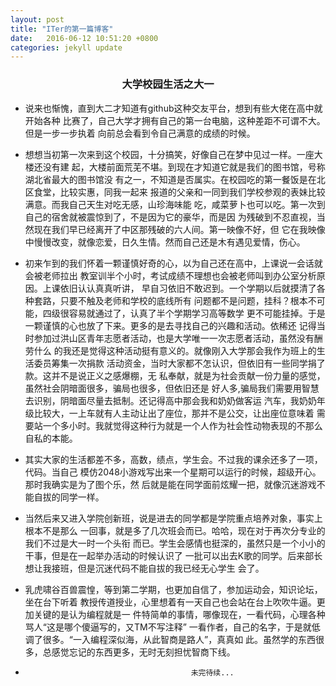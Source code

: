 ```yaml
---
layout: post
title: "ITer的第一篇博客"
date:   2016-06-12 10:51:20 +0800
categories: jekyll update
---
```



<center>
    <h3>大学校园生活之大一</h3>
</center>

*   说来也惭愧，直到大二才知道有github这种交友平台，想到有些大佬在高中就开始各种
    比赛了，自己大学才拥有自己的第一台电脑，这种差距不可谓不大。但是一步一步执着
    向前总会看到令自己满意的成绩的时候。

*   想想当初第一次来到这个校园，十分搞笑，好像自己在梦中见过一样。一座大楼还没有建
    起，大楼前面荒芜不堪。到现在才知道它就是我们的图书馆，号称湖北省最大的图书馆没
    有之一，不知道是否属实。在校园吃的第一餐饭是在北区食堂，比较实惠，同我一起来
    报道的父亲和一同到我们学校参观的表妹比较满意。而我自己天生对吃无感，山珍海味能
    吃，咸菜萝卜也可以吃。第一次到自己的宿舍就被震惊到了，不是因为它的豪华，而是因
    为残破到不忍直视，当然现在我们早已经离开了中区那残破的六人间。第一映像不好，但
    它在我映像中慢慢改变，就像恋爱，日久生情。然而自己还是木有遇见爱情，伤心。

*   初来乍到的我们怀着一颗谨慎好奇的心，以为自己还在高中，上课说一会话就会被老师拉出
    教室训半个小时，考试成绩不理想也会被老师叫到办公室分析原因。上课依旧认认真真听讲，
    早自习依旧不敢迟到。一个学期以后就摸清了各种套路，只要不触及老师和学校的底线所有
    问题都不是问题，挂科？根本不可能，四级很容易就通过了，认真了半个学期学习高等数学
    更不可能挂掉。于是一颗谨慎的心也放了下来。更多的是去寻找自己的兴趣和活动。依稀还
    记得当时参加过洪山区青年志愿者活动，也是大学唯一一次志愿者活动，虽然没有酬劳什么
    的我还是觉得这种活动挺有意义的。就像刚入大学那会我作为班上的生活委员筹集一次捐款
    活动资金，当时大家都不怎认识，但依旧有一些同学捐了款。这并不是说正义之感爆棚，无
    私奉献，就是为社会贡献一份力量的感觉，虽然社会阴暗面很多，骗局也很多，但依旧还是
    好人多,骗局我们需要用智慧去识别，阴暗面尽量去抵制。还记得高中那会我和奶奶做客运
    汽车，我奶奶年级比较大，一上车就有人主动让出了座位，那并不是公交，让出座位意味着
    需要站一个多小时。我就觉得这种行为就是一个人作为社会性动物表现的不那么自私的本能。

*   其实大家的生活都差不多，高数，绩点，学生会。不过我的课余还多了一项，代码。当自己
    模仿2048小游戏写出来一个星期可以运行的时候，超级开心。那时我确实是为了图个乐，然
    后就是能在同学面前炫耀一把，就像沉迷游戏不能自拔的同学一样。

*   当然后来又进入学院创新班，说是进去的同学都是学院重点培养对象，事实上根本不是那么
    一回事，就是多了几次班会而已。哈哈，现在对于再次分专业的我们不过是大一时一个头衔
    而已。学生会感情也挺深的，虽然只是一个小小的干事，但是在一起举办活动的时候认识了
    一批可以出去K歌的同学。后来部长想让我接班，但是沉迷代码不能自拔的我已经无心学生
    会了。

*   乳虎啸谷百兽震惶，等到第二学期，也更加自信了，参加运动会，知识论坛，坐在台下听着
    教授传道授业，心里想着有一天自己也会站在台上吹吹牛逼。更加关键的是认为编程就是一
    件特简单的事情，哪像现在，一看代码，心理各种骂人“这是哪个傻逼写的，又TM不写注释”
    一看作者，自己的名字，于是就低调了很多。“一入编程深似海，从此智商是路人”，真真如
    此。虽然学的东西很多，总感觉忘记的东西更多，无时无刻担忧智商下线。
                                            
*                                          未完待续...         